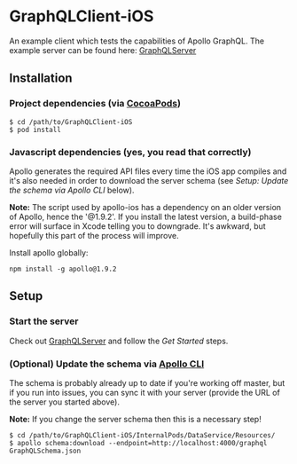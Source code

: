 # GraphQLClient-iOS

An example client which tests the capabilities of Apollo GraphQL. The example server can be found here: [GraphQLServer](https://github.com/cliftonr/GraphQLServer)

## Installation

### Project dependencies (via [CocoaPods](https://github.com/CocoaPods/CocoaPods))

```
$ cd /path/to/GraphQLClient-iOS
$ pod install
```

### Javascript dependencies (yes, you read that correctly)
Apollo generates the required API files every time the iOS app compiles and it's also needed in order to download the server schema (see *Setup: Update the schema via Apollo CLI* below).

**Note:** The script used by apollo-ios has a dependency on an older version of Apollo, hence the '@1.9.2'. If you install the latest version, a build-phase error will surface in Xcode telling you to downgrade. It's awkward, but hopefully this part of the process will improve.

Install apollo globally:
```
npm install -g apollo@1.9.2
```

## Setup

### Start the server
Check out [GraphQLServer](https://github.com/cliftonr/GraphQLServer) and follow the *Get Started* steps.

### (Optional) Update the schema via [Apollo CLI](https://github.com/apollographql/apollo-tooling)
The schema is probably already up to date if you're working off master, but if you run into issues, you can sync it with your server (provide the URL of the server you started above).

**Note:** If you change the server schema then this is a necessary step!

```
$ cd /path/to/GraphQLClient-iOS/InternalPods/DataService/Resources/
$ apollo schema:download --endpoint=http://localhost:4000/graphql GraphQLSchema.json
```
